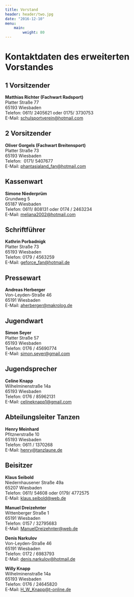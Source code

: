 ```yaml
---
title: Vorstand
header: header/two.jpg
date: "2016-12-10"
menu: 
    main:
        weight: 80
---
```


# Kontaktdaten des erweiterten Vorstandes

## 1 Vorsitzender

**Matthias Richter (Fachwart Radsport)**  
Platter Straße 77  
65193 Wiesbaden  
Telefon: 0611/ 2405621 oder 0175/ 3730753  
E-Mail: [schulsportverein@hotmail.com](mailto:schulsportverein@hotmail.com)

## 2 Vorsitzender

**Oliver Gorgels (Fachwart Breitensport)**  
Platter Straße 73  
65193 Wiesbaden  
Telefon:  0171/ 5407677  
E-Mail: [phantasialand_fan@hotmail.com](mailto:phantasialand_fan@hotmail.com)

## Kassenwart

**Simone Niederprüm**  
Grundweg 5  
65187 Wiesbaden  
Telefon: 0611/ 808131 oder 0174 / 2463234  
E-Mail: [meliana2002@hotmail.com](mailto:meliana2002@hotmail.com)

## Schriftführer

**Kathrin Porbadnigk**  
Platter Straße 73  
65193 Wiesbaden  
Telefon: 0179 / 4563259  
E-Mail: [geforce_fan@hotmail.de](mailto:geforce_fan@hotmail.de)

## Pressewart

**Andreas Herberger**  
Von-Leyden-Straße 46  
65191 Wiesbaden  
E-Mail: [aherberger@makrolog.de](mailto:aherberger@makrolog.de)

## Jugendwart

**Simon Seyer**  
Platter Straße 57  
65193 Wiesbaden  
Telefon: 0176 / 45690774  
E-Mail: [simon.seyer@gmail.com](mailto:simon.seyer@gmail.com)

## Jugendsprecher

**Celine Knapp**  
Wilhelminenstraße 14a  
65193 Wiesbaden  
Telefon: 0176 / 85962131  
E-Mail: [celineknapp1@gmail.com](mailto:celineknapp1@gmail.com)

## Abteilungsleiter Tanzen

**Henry Meinhard**  
Pfitznerstraße 10  
65193 Wiesbaden  
Telefon: 0611 / 1370268  
E-Mail: [henry@tanzlaune.de](mailto:henry@tanzlaune.de)

## Beisitzer

**Klaus Seibold**  
Niedernhausener Straße 49a  
65207 Wiesbaden  
Telefon: 0611/ 54608 oder 0179/ 4772575  
E-Mail: [klaus.seibold@web.de](mailto:klaus.seibold@web.de)

**Manuel Dreizehnter**  
Wittenberger Straße 1  
65191 Wiesbaden  
Telefon: 0157 / 32795683  
E-Mail: [ManuelDreizehnter@web.de](mailto:ManuelDreizehnter@web.de)

**Denis Narkulov**  
Von-Leyden-Straße 46  
65191 Wiesbaden    
Telefon: 0172 / 6983793  
E-Mail: [denis.narkulov@hotmail.de](mailto:denis.narkulov@hotmail.de)

**Willy Knapp**  
Wilhelminenstraße 14a  
65193 Wiesbaden    
Telefon: 0176 / 24645820  
E-Mail: [H_W_Knapp@t-online.de](mailto:H_W_Knapp@t-online.de)
